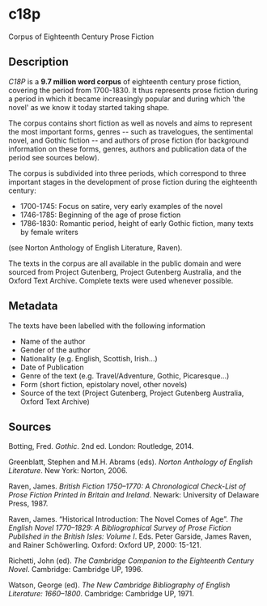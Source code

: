# c18p
Corpus of Eighteenth Century Prose Fiction

## Description

*C18P* is a **9.7 million word corpus** of eighteenth century prose fiction, covering the period from 1700-1830. It thus represents prose fiction during a period in which it became increasingly popular and during which 'the novel' as we know it today started taking shape. 

The corpus contains short fiction as well as novels and aims to represent the most important forms, genres -- such as travelogues, the sentimental novel, and Gothic fiction -- and authors of prose fiction (for background information on these forms, genres, authors and publication data of the period see sources below).

The corpus is subdivided into three periods, which correspond to three important stages in the development of prose fiction during the eighteenth century: 
- 1700-1745: Focus on satire, very early examples of the novel 
- 1746-1785: Beginning of the age of prose fiction
- 1786-1830: Romantic period, height of early Gothic fiction, many texts by female writers

(see Norton Anthology of English Literature, Raven).

The texts in the corpus are all available in the public domain and were sourced from Project Gutenberg, Project Gutenberg Australia, and the Oxford Text Archive. Complete texts were used whenever possible.

## Metadata

The texts have been labelled with the following information

- Name of the author
- Gender of the author
- Nationality (e.g. English, Scottish, Irish...)
- Date of Publication
- Genre of the text (e.g. Travel/Adventure, Gothic, Picaresque...)
- Form (short fiction, epistolary novel, other novels)
- Source of the text (Project Gutenberg, Project Gutenberg Australia, Oxford Text Archive)

## Sources
Botting, Fred. *Gothic*. 2nd ed. London: Routledge, 2014.

Greenblatt, Stephen and M.H. Abrams (eds). *Norton Anthology of English
Literature*. New York: Norton, 2006.

Raven, James. *British Fiction 1750–1770: A Chronological Check-List of Prose Fiction Printed in Britain and Ireland*. Newark: University of Delaware Press, 1987.

Raven, James. “Historical Introduction: The Novel Comes of Age”. *The English Novel 1770–1829: A Bibliographical Survey of Prose Fiction Published in the British Isles: Volume I*. Eds. Peter Garside, James Raven, and Rainer Schöwerling. Oxford: Oxford UP, 2000: 15-121.

Richetti, John (ed). *The Cambridge Companion to the Eighteenth Century Novel*. Cambridge: Cambridge UP, 1996.

Watson, George (ed). *The New Cambridge Bibliography of English Literature: 1660–1800*. Cambridge: Cambridge UP, 1971.


